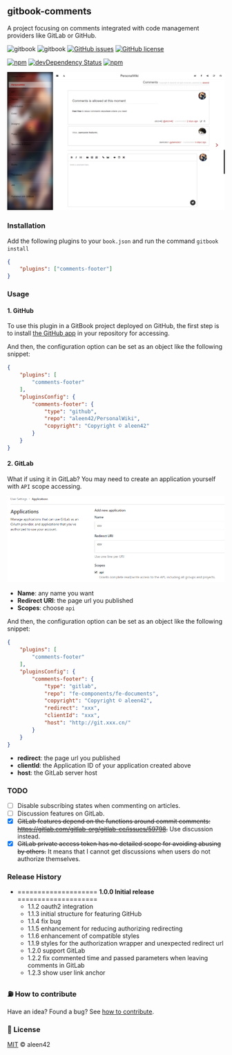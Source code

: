 ## gitbook-comments

A project focusing on comments integrated with code management providers like GitLab or GitHub.

![gitbook](https://aleen42.github.io/badges/src/gitbook_1.svg) ![gitbook](https://aleen42.github.io/badges/src/gitbook_2.svg) [![GitHub issues](https://img.shields.io/github/issues/aleen42/gitbook-comments.svg)](https://github.com/aleen42/gitbook-comments/issues) [![GitHub license](https://img.shields.io/badge/license-MIT-blue.svg)](https://raw.githubusercontent.com/aleen42/gitbook-comments/master/LICENSE)

[![npm](https://img.shields.io/npm/v/gitbook-plugin-comments-footer.svg)](https://www.npmjs.com/package/gitbook-plugin-comments-footer) [![devDependency Status](https://david-dm.org/aleen42/gitbook-comments/dev-status.svg)](https://david-dm.org/aleen42/gitbook-comments#info=devDependencies) [![npm](https://img.shields.io/npm/dt/gitbook-plugin-comments-footer.svg)](https://www.npmjs.com/package/gitbook-plugin-comments-footer)

![comments-footer](./preview.png)

### Installation

Add the following plugins to your `book.json` and run the command `gitbook install`

```json
{
    "plugins": ["comments-footer"]
}
```

### Usage

#### 1. GitHub

To use this plugin in a GitBook project deployed on GitHub, the first step is to install [the GitHub app](https://github.com/apps/aleen42-gitbook-comments) in your repository for accessing.

And then, the configuration option can be set as an object like the following snippet:

```json
{
	"plugins": [
		"comments-footer"
	],
	"pluginsConfig": {
		"comments-footer": {
			"type": "github",
			"repo": "aleen42/PersonalWiki",
			"copyright": "Copyright © aleen42"
		}
	}
}
```

#### 2. GitLab

What if using it in GitLab? You may need to create an application yourself with `API` scope accessing.

![gitbook-comments](./gitlab_application.png)

- **Name**: any name you want
- **Redirect URI**: the page url you published
- **Scopes**: choose `api`

And then, the configuration option can be set as an object like the following snippet:

```json
{
	"plugins": [
		"comments-footer"
	],
	"pluginsConfig": {
		"comments-footer": {
			"type": "gitlab",
			"repo": "fe-components/fe-documents",
			"copyright": "Copyright © aleen42",
			"redirect": "xxx",
            "clientId": "xxx",
            "host": "http://git.xxx.cn/"
		}
	}
}
```

- **redirect**: the page url you published
- **clientId**: the Application ID of your application created above
- **host**: the GitLab server host

### TODO

- [ ] Disable subscribing states when commenting on articles.
- [ ] Discussion features on GitLab.
- [x] ~~GitLab features depend on the functions around commit comments: https://gitlab.com/gitlab-org/gitlab-ce/issues/59798.~~ Use discussion instead.
- [x] ~~GitLab private access token has no detailed scope for avoiding abusing by others.~~ It means that I cannot get discussions when users do not authorize themselves.

### Release History

* ==================== **1.0.0 Initial release** ====================
	* 1.1.2 oauth2 integration
	* 1.1.3 initial structure for featuring GitHub
	* 1.1.4 fix bug
	* 1.1.5 enhancement for reducing authorizing redirecting
	* 1.1.6 enhancement of compatible styles
	* 1.1.9 styles for the authorization wrapper and unexpected redirect url
	* 1.2.0 support GitLab
	* 1.2.2 fix commented time and passed parameters when leaving comments in GitLab
	* 1.2.3 show user link anchor

### :fuelpump: How to contribute

Have an idea? Found a bug? See [how to contribute](https://aleen42.github.io/PersonalWiki/contribution.html).

### :scroll: License

[MIT](https://aleen42.github.io/PersonalWiki/MIT.html) © aleen42
